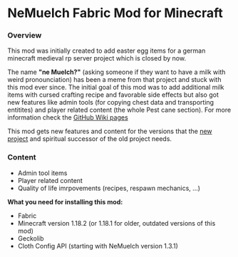 # NeMuelch Fabric Mod for Minecraft
### Overview
This mod was initially created to add easter egg items for a german minecraft medieval rp server project which is closed by now.

The name **"ne Muelch?"** (asking someone if they want to have a milk with weird pronounciation) has been a meme from that project and stuck with this mod ever since.
The initial goal of this mod was to add additional milk items with cursed crafting recipe and favorable side effects but also got new features like admin tools (for copying chest data and transporting entitites) and player related content (the whole Pest cane section). For more information check the [GitHub Wiki pages](https://github.com/JR1811/NeMuelch-1.18/wiki)

This mod gets new features and content for the versions that the [new project](http://discord.gg/YV2WsUwG7q) and spiritual successor of the old project needs.

### Content
- Admin tool items
- Player related content
- Quality of life imrpovements (recipes, respawn mechanics, ...)

**What you need for installing this mod:**
- Fabric
- Minecraft version 1.18.2 (or 1.18.1 for older, outdated versions of this mod)
- Geckolib
- Cloth Config API (starting with NeMuelch version 1.3.1)

[](https://c.tenor.com/By6XN6Lyx48AAAAj/plague-doctor.gif)

